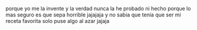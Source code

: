 porque yo me la invente y la verdad nunca la he probado ni hecho porque lo mas seguro es que sepa horrible jajajaja y no sabia que tenia que ser mi receta favorita solo puse algo al azar jajaja 